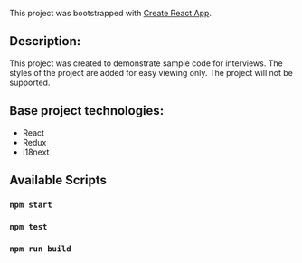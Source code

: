 This project was bootstrapped with [Create React App](https://github.com/facebook/create-react-app).

## Description:

This project was created to demonstrate sample code for interviews.
The styles of the project are added for easy viewing only.
The project will not be supported.

## Base project technologies:
- React
- Redux
- i18next

## Available Scripts


### `npm start`

### `npm test`

### `npm run build`
